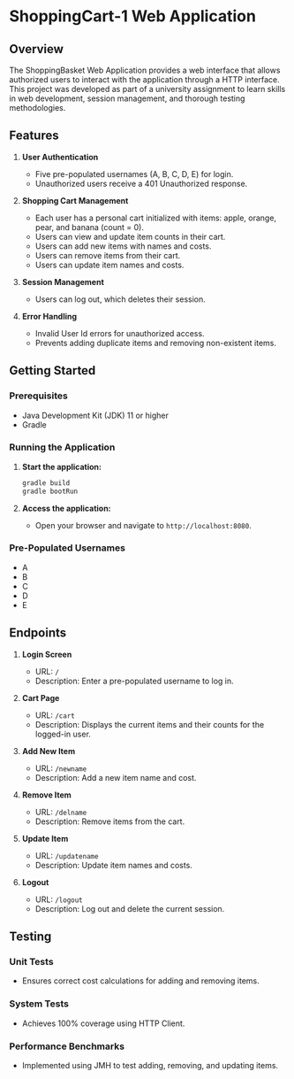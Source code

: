 # ShoppingCart-1 Web Application

## Overview

The ShoppingBasket Web Application provides a web interface that allows authorized users to interact with the application through a HTTP interface. This project was developed as part of a university assignment to learn skills in web development, session management, and thorough testing methodologies.

## Features

1. **User Authentication**
    - Five pre-populated usernames (A, B, C, D, E) for login.
    - Unauthorized users receive a 401 Unauthorized response.

2. **Shopping Cart Management**
    - Each user has a personal cart initialized with items: apple, orange, pear, and banana (count = 0).
    - Users can view and update item counts in their cart.
    - Users can add new items with names and costs.
    - Users can remove items from their cart.
    - Users can update item names and costs.

3. **Session Management**
    - Users can log out, which deletes their session.

4. **Error Handling**
    - Invalid User Id errors for unauthorized access.
    - Prevents adding duplicate items and removing non-existent items.

## Getting Started

### Prerequisites

- Java Development Kit (JDK) 11 or higher
- Gradle

### Running the Application

1. **Start the application:**
    ```bash
    gradle build
    gradle bootRun
    ```

2. **Access the application:**
    - Open your browser and navigate to `http://localhost:8080`.

### Pre-Populated Usernames
- A
- B
- C
- D
- E

## Endpoints

1. **Login Screen**
    - URL: `/`
    - Description: Enter a pre-populated username to log in.

2. **Cart Page**
    - URL: `/cart`
    - Description: Displays the current items and their counts for the logged-in user.

3. **Add New Item**
    - URL: `/newname`
    - Description: Add a new item name and cost.

4. **Remove Item**
    - URL: `/delname`
    - Description: Remove items from the cart.

5. **Update Item**
    - URL: `/updatename`
    - Description: Update item names and costs.

6. **Logout**
    - URL: `/logout`
    - Description: Log out and delete the current session.

## Testing

### Unit Tests
- Ensures correct cost calculations for adding and removing items.

### System Tests
- Achieves 100% coverage using HTTP Client.

### Performance Benchmarks
- Implemented using JMH to test adding, removing, and updating items.
